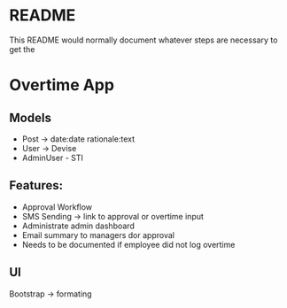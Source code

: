 # README

This README would normally document whatever steps are necessary to get the
# Overtime App

## Models
- Post -> date:date rationale:text
- User -> Devise
- AdminUser - STI

## Features:
- Approval Workflow
- SMS Sending -> link to approval or overtime input
- Administrate admin dashboard
- Email summary to managers dor approval
- Needs to be documented if employee did not log overtime

## UI
Bootstrap -> formating